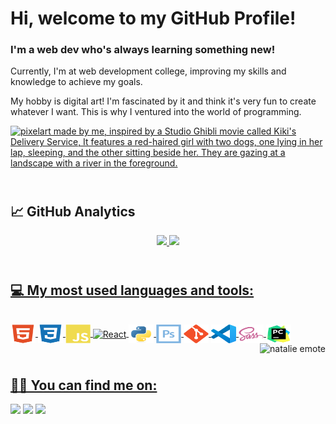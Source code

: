 # Hi, welcome to my GitHub Profile!

### I'm a web dev who's always learning something new!

Currently, I'm at web development college, improving my skills and knowledge to achieve my goals.

My hobby is digital art! I'm fascinated by it and think it's very fun to create whatever I want. This is why I ventured into the world of programming.

<a href="https://www.behance.net/nataliegc" target="_blank"><img src="https://cdn.discordapp.com/attachments/681327728267493396/1105585866421842030/teladesaida.png" alt="pixelart made by me, inspired by a Studio Ghibli movie called Kiki's Delivery Service, It features a red-haired girl with two dogs, one lying in her lap, sleeping, and the other sitting beside her. They are gazing at a landscape with a river in the foreground." border="0" /></a>

## <br /> 📈 GitHub Analytics

<div style"display: inline_block" align="center">
  <a href="https://github.com/nataliegcabral">
  <img height="160em" src="https://readme-stats.clckblog.space/api?username=nataliegcabral&show_icons=true&theme=aura&include_all_commits=true&count_private=true"/>
  <img height="160em" src="https://readme-stats.clckblog.space/api/top-langs/?username=nataliegcabral&layout=compact&langs_count=7&theme=aura"/>
</div>


## <br /> 💻 My most used languages and tools:

<div style="display: inline_block" ><br>
  <img align="center" alt="HTML" height="30" width="40" src="https://raw.githubusercontent.com/devicons/devicon/master/icons/html5/html5-plain.svg">
  <img align="center" alt="CSS" height="30" width="40" src="https://raw.githubusercontent.com/devicons/devicon/master/icons/css3/css3-plain.svg">
  <img align="center" alt="JavaScript" height="30" width="40" src="https://raw.githubusercontent.com/devicons/devicon/master/icons/javascript/javascript-plain.svg">
  <img align="center" alt="React" height="30" width="40" src="https://cdn.jsdelivr.net/gh/devicons/devicon/icons/react/react-original.svg" />
  <img align="center" alt="Python" height="30" width="40" src="https://raw.githubusercontent.com/devicons/devicon/master/icons/python/python-original.svg" />
  <img align="center" alt="Photoshop" height="30" width="40" src="https://raw.githubusercontent.com/devicons/devicon/master/icons/photoshop/photoshop-line.svg">
  <img align="center" alt="Git" height="30" width="40" src="https://raw.githubusercontent.com/devicons/devicon/master/icons/git/git-plain.svg">
  <img align="center" alt="VSCode" height="30" width="40" src="https://raw.githubusercontent.com/devicons/devicon/master/icons/vscode/vscode-original.svg">
  <img align="center" alt="Sass" height="30" width="40" src="https://raw.githubusercontent.com/devicons/devicon/1119b9f84c0290e0f0b38982099a2bd027a48bf1/icons/sass/sass-original.svg" />
  <img align="center" alt="Pycharm" height="30" width="40" src="https://raw.githubusercontent.com/devicons/devicon/master/icons/pycharm/pycharm-original.svg" />
  
</div>


<div style="display: inline_block">
  <img align="right" alt="natalie emote" height="250" " src="https://cdn.discordapp.com/attachments/866570373931859978/1160929224425750598/tatalo.png?ex=65367298&is=6523fd98&hm=cd4507a29dda2e409a82c9e02eb6b7bcb307ad7d1c1e5c8fd55eee40ce355f00&">
</div>


## <br /> 🙋‍♀️ You can find me on:

<a href="https://www.linkedin.com/in/nataliegc/" target="_blank"><img src="https://img.shields.io/badge/-LinkedIn-%230077B5?style=for-the-badge&logo=linkedin&logoColor=white"></a> 
<a href="https://www.behance.net/nataliegc/" target="_blank"><img src="https://img.shields.io/badge/Behance-0054F7?style=for-the-badge&logo=behance&logoColor=white"></a> 
<a href="https://www.instagram.com/nataliegcabral/" target="_blank"><img src="https://img.shields.io/badge/-Instagram-%23E4405F?style=for-the-badge&logo=instagram&logoColor=white"></a> 


